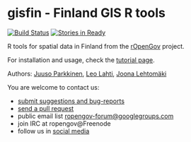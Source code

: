 gisfin - Finland GIS R tools
======

[![Build Status](https://api.travis-ci.org/rOpenGov/gisfin.png)](https://travis-ci.org/rOpenGov/gisfin)
[![Stories in Ready](https://badge.waffle.io/ropengov/gisfin.png?label=Ready)](http://waffle.io/ropengov/gisfin)

R tools for spatial data in Finland from the [rOpenGov](http://ropengov.github.io) project.   

For installation and usage, check the [tutorial page](https://github.com/rOpenGov/gisfin/blob/master/vignettes/gisfin_tutorial.md). 

Authors: [Juuso Parkkinen](https://github.com/ouzor),  [Leo Lahti](https://github.com/antagomir), [Joona Lehtomäki](https://github.com/jlehtoma)
  
You are welcome to contact us:

* [submit suggestions and bug-reports](https://github.com/ropengov/gisfin/issues)
* [send a pull request](https://github.com/ropengov/gisfin/)
* public email list ropengov-forum@googlegroups.com
* join IRC at ropengov@Freenode
* follow us in [social media](http://ropengov.github.io/contribute/)  

